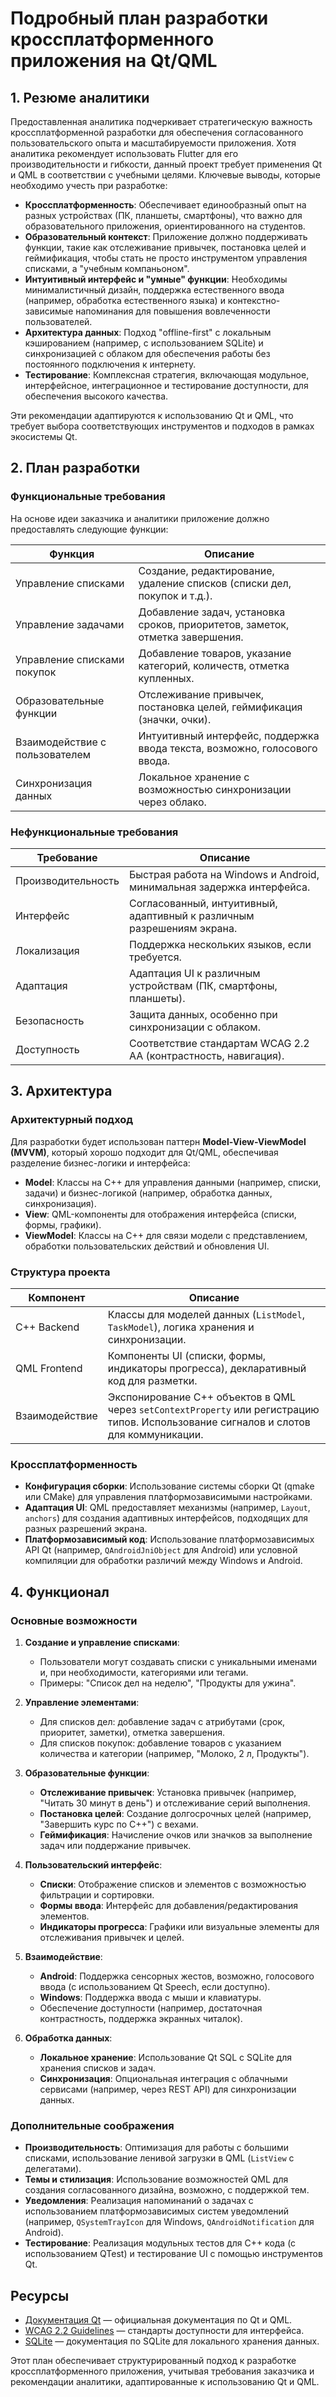 # Подробный план разработки кроссплатформенного приложения на Qt/QML

## 1. Резюме аналитики
Предоставленная аналитика подчеркивает стратегическую важность кроссплатформенной разработки для обеспечения согласованного пользовательского опыта и масштабируемости приложения. Хотя аналитика рекомендует использовать Flutter для его производительности и гибкости, данный проект требует применения Qt и QML в соответствии с учебными целями. Ключевые выводы, которые необходимо учесть при разработке:

- **Кроссплатформенность**: Обеспечивает единообразный опыт на разных устройствах (ПК, планшеты, смартфоны), что важно для образовательного приложения, ориентированного на студентов.
- **Образовательный контекст**: Приложение должно поддерживать функции, такие как отслеживание привычек, постановка целей и геймификация, чтобы стать не просто инструментом управления списками, а "учебным компаньоном".
- **Интуитивный интерфейс и "умные" функции**: Необходимы минималистичный дизайн, поддержка естественного ввода (например, обработка естественного языка) и контекстно-зависимые напоминания для повышения вовлеченности пользователей.
- **Архитектура данных**: Подход "offline-first" с локальным кэшированием (например, с использованием SQLite) и синхронизацией с облаком для обеспечения работы без постоянного подключения к интернету.
- **Тестирование**: Комплексная стратегия, включающая модульное, интерфейсное, интеграционное и тестирование доступности, для обеспечения высокого качества.

Эти рекомендации адаптируются к использованию Qt и QML, что требует выбора соответствующих инструментов и подходов в рамках экосистемы Qt.

## 2. План разработки

### Функциональные требования
На основе идеи заказчика и аналитики приложение должно предоставлять следующие функции:

| Функция                     | Описание                                                                 |
|-----------------------------|--------------------------------------------------------------------------|
| Управление списками         | Создание, редактирование, удаление списков (списки дел, покупок и т.д.). |
| Управление задачами         | Добавление задач, установка сроков, приоритетов, заметок, отметка завершения. |
| Управление списками покупок | Добавление товаров, указание категорий, количеств, отметка купленных.    |
| Образовательные функции     | Отслеживание привычек, постановка целей, геймификация (значки, очки).     |
| Взаимодействие с пользователем | Интуитивный интерфейс, поддержка ввода текста, возможно, голосового ввода. |
| Синхронизация данных        | Локальное хранение с возможностью синхронизации через облако.            |

### Нефункциональные требования
| Требование         | Описание                                                                 |
|--------------------|--------------------------------------------------------------------------|
| Производительность | Быстрая работа на Windows и Android, минимальная задержка интерфейса.     |
| Интерфейс          | Согласованный, интуитивный, адаптивный к различным разрешениям экрана.    |
| Локализация        | Поддержка нескольких языков, если требуется.                              |
| Адаптация          | Адаптация UI к различным устройствам (ПК, смартфоны, планшеты).           |
| Безопасность       | Защита данных, особенно при синхронизации с облаком.                     |
| Доступность        | Соответствие стандартам WCAG 2.2 AA (контрастность, навигация).          |

## 3. Архитектура

### Архитектурный подход
Для разработки будет использован паттерн **Model-View-ViewModel (MVVM)**, который хорошо подходит для Qt/QML, обеспечивая разделение бизнес-логики и интерфейса:

- **Model**: Классы на C++ для управления данными (например, списки, задачи) и бизнес-логикой (например, обработка данных, синхронизация).
- **View**: QML-компоненты для отображения интерфейса (списки, формы, графики).
- **ViewModel**: Классы на C++ для связи модели с представлением, обработки пользовательских действий и обновления UI.

### Структура проекта
| Компонент         | Описание                                                                 |
|-------------------|--------------------------------------------------------------------------|
| C++ Backend       | Классы для моделей данных (`ListModel`, `TaskModel`), логика хранения и синхронизации. |
| QML Frontend      | Компоненты UI (списки, формы, индикаторы прогресса), декларативный код для разметки. |
| Взаимодействие    | Экспонирование C++ объектов в QML через `setContextProperty` или регистрацию типов. Использование сигналов и слотов для коммуникации. |

### Кроссплатформенность
- **Конфигурация сборки**: Использование системы сборки Qt (qmake или CMake) для управления платформозависимыми настройками.
- **Адаптация UI**: QML предоставляет механизмы (например, `Layout`, `anchors`) для создания адаптивных интерфейсов, подходящих для разных разрешений экрана.
- **Платформозависимый код**: Использование платформозависимых API Qt (например, `QAndroidJniObject` для Android) или условной компиляции для обработки различий между Windows и Android.

## 4. Функционал

### Основные возможности
1. **Создание и управление списками**:
   - Пользователи могут создавать списки с уникальными именами и, при необходимости, категориями или тегами.
   - Примеры: "Список дел на неделю", "Продукты для ужина".

2. **Управление элементами**:
   - Для списков дел: добавление задач с атрибутами (срок, приоритет, заметки), отметка завершения.
   - Для списков покупок: добавление товаров с указанием количества и категории (например, "Молоко, 2 л, Продукты").

3. **Образовательные функции**:
   - **Отслеживание привычек**: Установка привычек (например, "Читать 30 минут в день") и отслеживание серий выполнения.
   - **Постановка целей**: Создание долгосрочных целей (например, "Завершить курс по C++") с вехами.
   - **Геймификация**: Начисление очков или значков за выполнение задач или поддержание привычек.

4. **Пользовательский интерфейс**:
   - **Списки**: Отображение списков и элементов с возможностью фильтрации и сортировки.
   - **Формы ввода**: Интерфейс для добавления/редактирования элементов.
   - **Индикаторы прогресса**: Графики или визуальные элементы для отслеживания привычек и целей.

5. **Взаимодействие**:
   - **Android**: Поддержка сенсорных жестов, возможно, голосового ввода (с использованием Qt Speech, если доступно).
   - **Windows**: Поддержка ввода с мыши и клавиатуры.
   - Обеспечение доступности (например, достаточная контрастность, поддержка экранных читалок).

6. **Обработка данных**:
   - **Локальное хранение**: Использование Qt SQL с SQLite для хранения списков и задач.
   - **Синхронизация**: Опциональная интеграция с облачными сервисами (например, через REST API) для синхронизации данных.

### Дополнительные соображения
- **Производительность**: Оптимизация для работы с большими списками, использование ленивой загрузки в QML (`ListView` с делегатами).
- **Темы и стилизация**: Использование возможностей QML для создания согласованного дизайна, возможно, с поддержкой тем.
- **Уведомления**: Реализация напоминаний о задачах с использованием платформозависимых систем уведомлений (например, `QSystemTrayIcon` для Windows, `QAndroidNotification` для Android).
- **Тестирование**: Реализация модульных тестов для C++ кода (с использованием QTest) и тестирование UI с помощью инструментов Qt.

## Ресурсы
- [Документация Qt](https://doc.qt.io/qt-6/) — официальная документация по Qt и QML.
- [WCAG 2.2 Guidelines](https://www.w3.org/TR/WCAG22/) — стандарты доступности для интерфейса.
- [SQLite](https://www.sqlite.org/index.html) — документация по SQLite для локального хранения данных.

Этот план обеспечивает структурированный подход к разработке кроссплатформенного приложения, учитывая требования заказчика и рекомендации аналитики, адаптированные к использованию Qt и QML.